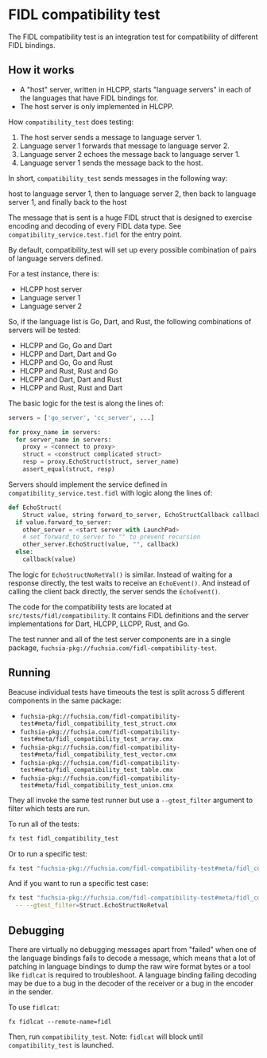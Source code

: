 # FIDL compatibility test

The FIDL compatibility test is an integration test for compatibility of
different FIDL bindings.

## How it works

- A "host" server, written in HLCPP, starts "language servers" in each of the
  languages that have FIDL bindings for.
- The host server is only implemented in HLCPP.

How `compatibility_test` does testing:

  1. The host server sends a message to language server 1.
  2. Language server 1 forwards that message to language server 2.
  3. Language server 2 echoes the message back to language server 1.
  4. Language server 1 sends the message back to the host.

In short, `compatibility_test` sends messages in the following way:

host to language server 1, then to language server 2, then back to language
server 1, and finally back to the host

The message that is sent is a huge FIDL struct that is designed to exercise
    encoding and decoding of every FIDL data type. See
    `compatibility_service.test.fidl` for the entry point.

By default, compatibility_test will set up every possible combination of pairs
of language servers defined.

For a test instance, there is:

  - HLCPP host server
  - Language server 1
  - Language server 2

So, if the language list is Go, Dart, and Rust, the following combinations of
servers will be tested:

  - HLCPP and Go, Go and Dart
  - HLCPP and Dart, Dart and Go
  - HLCPP and Go, Go and Rust
  - HLCPP and Rust, Rust and Go
  - HLCPP and Dart, Dart and Rust
  - HLCPP and Rust, Rust and Dart

The basic logic for the test is along the lines of:

```python
servers = ['go_server', 'cc_server', ...]

for proxy_name in servers:
  for server_name in servers:
    proxy = <connect to proxy>
    struct = <construct complicated struct>
    resp = proxy.EchoStruct(struct, server_name)
    assert_equal(struct, resp)
```

Servers should implement the service defined in
`compatibility_service.test.fidl` with logic along the lines of:

```python
def EchoStruct(
    Struct value, string forward_to_server, EchoStructCallback callback):
  if value.forward_to_server:
    other_server = <start server with LaunchPad>
    # set forward_to_server to "" to prevent recursion
    other_server.EchoStruct(value, "", callback)
  else:
    callback(value)
```

The logic for `EchoStructNoRetVal()` is similar. Instead of waiting for a
response directly, the test waits to receive an `EchoEvent()`. And instead of
calling the client back directly, the server sends the `EchoEvent()`.

The code for the compatibility tests are located at
`src/tests/fidl/compatibility`. It contains FIDL definitions and the server
implementations for Dart, HLCPP, LLCPP, Rust, and Go.

The test runner and all of the test server components are in a single package,
`fuchsia-pkg://fuchsia.com/fidl-compatibility-test`.

## Running

Beacuse individual tests have timeouts the test is split across 5 different 
components in the same package:

- `fuchsia-pkg://fuchsia.com/fidl-compatibility-test#meta/fidl_compatibility_test_struct.cmx`
- `fuchsia-pkg://fuchsia.com/fidl-compatibility-test#meta/fidl_compatibility_test_array.cmx`
- `fuchsia-pkg://fuchsia.com/fidl-compatibility-test#meta/fidl_compatibility_test_vector.cmx`
- `fuchsia-pkg://fuchsia.com/fidl-compatibility-test#meta/fidl_compatibility_test_table.cmx`
- `fuchsia-pkg://fuchsia.com/fidl-compatibility-test#meta/fidl_compatibility_test_union.cmx`

They all invoke the same test runner but use a `--gtest_filter` argument to filter which
tests are run.

To run all of the tests:

```sh
fx test fidl_compatibility_test
```

Or to run a specific test:

```sh
fx test "fuchsia-pkg://fuchsia.com/fidl-compatibility-test#meta/fidl_compatibility_test_struct.cmx"
```

And if you want to run a specific test case:

```sh
fx test "fuchsia-pkg://fuchsia.com/fidl-compatibility-test#meta/fidl_compatibility_test_struct.cmx" \
  -- --gtest_filter=Struct.EchoStructNoRetval
```

## Debugging

There are virtually no debugging messages apart from "failed" when one of the
language bindings fails to decode a message, which means that a lot of patching
in language bindings to dump the raw wire format bytes or a tool like
`fidlcat` is required to troubleshoot. A language binding failing decoding may
be due to a bug in the decoder of the receiver or a bug in the encoder in the
sender.

To use `fidlcat`:

```
fx fidlcat --remote-name=fidl
```

Then, run `compatibility_test`. Note: `fidlcat` will block until
`compatibility_test` is launched.
